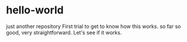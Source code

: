 # hello-world
just another repository
First trial to get to know how this works. so far so good, very straightforward. 
Let's see if it works.
